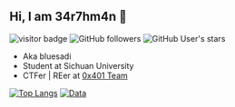##  Hi, I am 34r7hm4n 👋

![visitor badge](https://visitor-badge.glitch.me/badge?page_id=bluesadi.bluesadi)
![GitHub followers](https://img.shields.io/github/followers/bluesadi?style=social)   ![GitHub User's stars](https://img.shields.io/github/stars/bluesadi?style=social)

- Aka bluesadi
- Student at Sichuan University
- CTFer | REer at [0x401 Team](https://0x401.com/)

[![Top Langs](https://github-readme-stats.vercel.app/api/top-langs/?username=bluesadi&langs_count=6&layout=compact)](https://github.com/anuraghazra/github-readme-stats)
[![Data](https://github-readme-stats.vercel.app/api?username=bluesadi)]()

